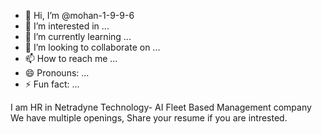 - 👋 Hi, I’m @mohan-1-9-9-6
- 👀 I’m interested in ...
- 🌱 I’m currently learning ...
- 💞️ I’m looking to collaborate on ...
- 📫 How to reach me ...
- 😄 Pronouns: ...
- ⚡ Fun fact: ...

<!---
mohan-1-9-9-6/mohan-1-9-9-6 is a ✨ special ✨ repository because its `README.md` (this file) appears on your GitHub profile.
You can click the Preview link to take a look at your changes.
--->
I am HR in Netradyne Technology- AI Fleet Based Management company
We have multiple openings, Share your resume if you are intrested.
